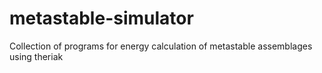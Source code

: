# metastable-simulator
Collection of programs for energy calculation of metastable assemblages using theriak
